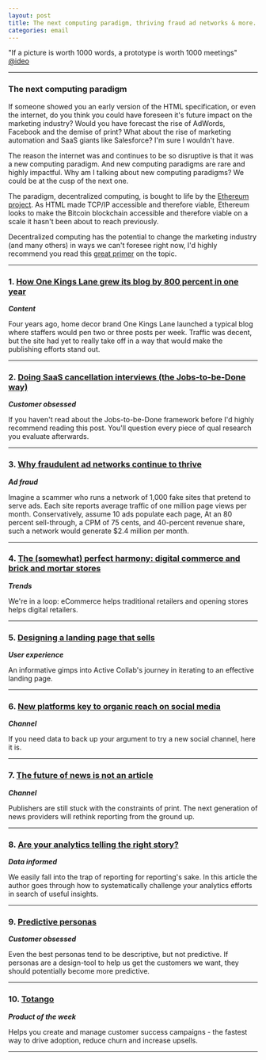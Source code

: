 ```yaml
---
layout: post
title: The next computing paradigm, thriving fraud ad networks & more...
categories: email
---
```


"If a picture is worth 1000 words, a prototype is worth 1000 meetings" [@ideo][ideo]

[ideo]:https://twitter.com/johnmaeda/status/518556402902925313

***

### The next computing paradigm

If someone showed you an early version of the HTML specification, or even the internet, do you think you could have foreseen it's future impact on the marketing industry? Would you have forecast the rise of AdWords, Facebook and the demise of print? What about the rise of marketing automation and SaaS giants like Salesforce? I'm sure I wouldn't have.

The reason the internet was and continues to be so disruptive is that it was a new computing paradigm. And new computing paradigms are rare and highly impactful. Why am I talking about new computing paradigms? We could be at the cusp of the next one.

The paradigm, decentralized computing, is bought to life by the [Ethereum project][eth]. As HTML made TCP/IP accessible and therefore viable, Ethereum looks to make the Bitcoin blockchain accessible and therefore viable on a scale it hasn't been about to reach previously.

Decentralized computing has the potential to change the marketing industry (and many others) in ways we can't foresee right now, I'd highly recommend you read this [great primer][ethprimer] on the topic.

[eth]:https://www.ethereum.org/

[ethprimer]:https://medium.com/@ConsenSys/programmable-blockchains-in-context-ethereum-s-future-cd8451eb421e#.q3ifi6dkz

***

### 1. [How One Kings Lane grew its blog by 800 percent in one year][onekingsblog]
_<strong>Content</strong>_

Four years ago, home decor brand One Kings Lane launched a typical blog where staffers would pen two or three posts per week. Traffic was decent, but the site had yet to really take off in a way that would make the publishing efforts stand out.

[onekingsblog]:http://contently.stfi.re/strategist/2015/10/23/how-one-kings-lane-grew-its-blog-by-800-percent-in-one-year/?sf=ozoyrx

***

### 2. [Doing SaaS cancellation interviews (the Jobs-to-be-Done way)][jtbd]
_<strong>Customer obsessed</strong>_

If you haven't read about the Jobs-to-be-Done framework before I'd highly recommend reading this post. You'll question every piece of qual research you evaluate afterwards.

[jtbd]:http://www.extendslogic.stfi.re/business/jobs-to-be-done-cancel-interviews/?sf=exbvje

***

### 3. [Why fraudulent ad networks continue to thrive][adfraud]
_<strong>Ad fraud</strong>_

Imagine a scammer who runs a network of 1,000 fake sites that pretend to serve ads. Each site reports average traffic of one million page views per month. Conservatively, assume 10 ads populate each page, At an 80 percent sell-through, a CPM of 75 cents, and 40-percent revenue share, such a network would generate $2.4 million per month.

[adfraud]:http://hbr.stfi.re/2015/10/why-fraudulent-ad-networks-continue-to-thrive?sf=rjykar

***

### 4. [The (somewhat) perfect harmony: digital commerce and brick and mortar stores][digitalbrick]
_<strong>Trends</strong>_

We're in a loop: eCommerce helps traditional retailers and opening stores helps digital retailers.

[digitalbrick]:http://www.sailthru.stfi.re/marketing-blog/the-somewhat-perfect-harmony-digital-commerce-and-brick-and-mortar-stores/?sf=drbodp

***

### 5. [Designing a landing page that sells][landpage]
_<strong>User experience</strong>_

An informative gimps into Active Collab's journey in iterating to an effective landing page.

[landpage]:http://blog.activecollab.stfi.re/designing-a-landing-page-that-sells-2102afc67024?sf=ozoylx#.8eer9qrpi

***

### 6. [New platforms key to organic reach on social media][social]
_<strong>Channel</strong>_

If you need data to back up your argument to try a new social channel, here it is.

[social]:http://www.l2inc.stfi.re/new-platforms-key-to-organic-reach-on-social-media/2015/blog?sf=jjvzay

***

### 7. [The future of news is not an article][futurenews]
_<strong>Channel</strong>_

Publishers are still stuck with the constraints of print. The next generation of news providers will rethink reporting from the ground up.

[futurenews]:http://nytlabs.stfi.re/blog/2015/10/20/particles/?sf=ydjpzl

***

### 8. [Are your analytics telling the right story?][analyticstory]
_<strong>Data informed</strong>_

We easily fall into the trap of reporting for reporting's sake. In this article the author goes through how to systematically challenge your analytics efforts in search of useful insights.

[analyticstory]:https://moz.com/blog/are-your-analytics-telling-the-right-story

***

### 9. [Predictive personas][perdpersona]
_<strong>Customer obsessed</strong>_

Even the best personas tend to be descriptive, but not predictive. If personas are a design-tool to help us get the customers we want, they should potentially become more predictive.

[perdpersona]:http://medium.stfi.re/@InVisionApp/predictive-personas-c12240badf2e?sf=gegekb#.8qnxi2sy7

***

### 10. [Totango][totango]
_<strong>Product of the week</strong>_

Helps you create and manage customer success campaigns - the fastest way to drive adoption, reduce churn and increase upsells.

[totango]:http://www.totango.stfi.re/?sf=ozejdn

***
